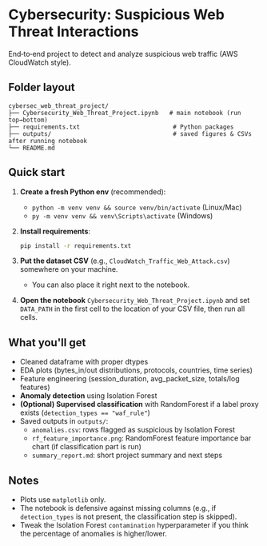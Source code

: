 # Cybersecurity: Suspicious Web Threat Interactions
End‑to‑end project to detect and analyze suspicious web traffic (AWS CloudWatch style).

## Folder layout
```
cybersec_web_threat_project/
├── Cybersecurity_Web_Threat_Project.ipynb   # main notebook (run top→bottom)
├── requirements.txt                          # Python packages
├── outputs/                                  # saved figures & CSVs after running notebook
└── README.md
```

## Quick start
1) **Create a fresh Python env** (recommended):
   - `python -m venv venv && source venv/bin/activate` (Linux/Mac)
   - `py -m venv venv && venv\Scripts\activate` (Windows)

2) **Install requirements**:
   ```bash
   pip install -r requirements.txt
   ```

3) **Put the dataset CSV** (e.g., `CloudWatch_Traffic_Web_Attack.csv`) somewhere on your machine.
   - You can also place it right next to the notebook.

4) **Open the notebook** `Cybersecurity_Web_Threat_Project.ipynb` and set `DATA_PATH` in the first cell
   to the location of your CSV file, then run all cells.

## What you'll get
- Cleaned dataframe with proper dtypes
- EDA plots (bytes_in/out distributions, protocols, countries, time series)
- Feature engineering (session_duration, avg_packet_size, totals/log features)
- **Anomaly detection** using Isolation Forest
- **(Optional) Supervised classification** with RandomForest if a label proxy exists (`detection_types == "waf_rule"`)
- Saved outputs in `outputs/`: 
  - `anomalies.csv`: rows flagged as suspicious by Isolation Forest
  - `rf_feature_importance.png`: RandomForest feature importance bar chart (if classification part is run)
  - `summary_report.md`: short project summary and next steps

## Notes
- Plots use `matplotlib` only.
- The notebook is defensive against missing columns (e.g., if `detection_types` is not present, the classification step is skipped).
- Tweak the Isolation Forest `contamination` hyperparameter if you think the percentage of anomalies is higher/lower.
